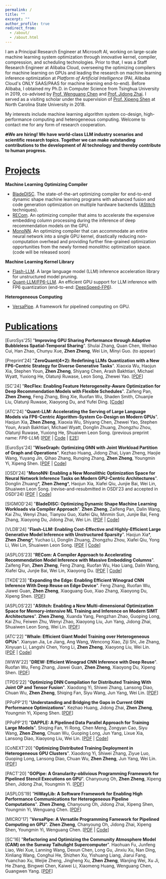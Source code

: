 ```yaml
---
permalink: /
title: ""
excerpt: ""
author_profile: true
redirect_from: 
  - /about/
  - /about.html
---
```



I am a Principal Research Engineer at Microsoft AI, working on large-scale machine learning system optimization through innovative kernel, compiler, compression, and scheduling technologies.
Prior to that, I was a Staff Research Engineer at Alibaba Cloud, overseeing the optimizing compilers for machine learning on GPUs and leading the research on machine learning inference optimization at *Platform of Artificial Intelligence* (PAI, Alibaba Cloud's ONLY SAAS/PAAS for machine learning end-to-end).
Before Alibaba, I obtained my Ph.D. in Computer Science from Tsinghua University in 2019, co-advised by [Prof. Wenguang Chen](https://pacman.cs.tsinghua.edu.cn/~cwg/) and [Prof. Jidong Zhai](https://pacman.cs.tsinghua.edu.cn/~zjd/).
I served as a visiting scholar under the supervision of [Prof. Xipeng Shen](https://research.csc.ncsu.edu/picture/xshen5/index.htm) at North Carolina State University in 2018.

My interests include machine learning algorithm system co-design, high-performance computing and heterogeneous computing.
Welcome to contact me for any form of research cooperation.

**🔥We are hiring! We have world-class LLM industry scenarios and scientific research topics. Together we can make outstanding contributions to the development of AI technology and thereby contribute to human progress.**


[Projects](#projects)
======

**Machine Learning Optimizing Compiler**
- [BladeDISC](https://github.com/alibaba/BladeDISC). The state-of-the-art optimizing compiler for end-to-end dynamic shape machine learning programs with advanced fusion and code generation optimization on multiple hardware backends ([AStitch](https://dl.acm.org/doi/10.1145/3503222.3507723) techniques).
- [RECom](https://github.com/AlibabaResearch/recom). An optimizing compiler that aims to accelerate the expensive embedding column processing during the inference of deep recommendation models on the GPU.
- [MonoNN](https://github.com/AlibabaResearch/mononn). An optimizing compiler that can accommodate an entire neural network into a single GPU kernel, drastically reducing non-computation overhead and providing further fine-grained optimization opportunities from the newly formed monolithic optimization space.
(code will be released soon)

**Machine Learning Kernel Library**
- [Flash-LLM](https://github.com/AlibabaResearch/flash-llm). A large language model (LLM) inference acceleration library for unstructured model pruning.
- [Quant-LLM/FP6-LLM](https://github.com/usyd-fsalab/fp6_llm). An efficient GPU support for LLM inference with FP6 quantization (end-to-end: [DeepSpeed-FP6](https://github.com/microsoft/DeepSpeed/tree/master/blogs/deepspeed-fp6/03-05-2024)).

**Heterogeneous Computing**
- [VersaPipe](https://github.com/JamesTheZ/VersaPipe). A framework for pipelined computing on GPU.


[Publications](#publications)
======

\[EuroSys'25\]
"**Improving GPU Sharing Performance through Adaptive Bubbleless Spatial-Temporal Sharing**".
Shulai Zhang, Quan Chen, Weihao Cui, Han Zhao, Chunyu Xue, **Zhen Zheng**, Wei Lin, 
Minyi Guo.
(to appear)

\[Preprint'24\]
"**ZeroQuant(4+2): Redefining LLMs Quantization with a New FP6-Centric Strategy for Diverse Generative Tasks**".
Xiaoxia Wu, Haojun Xia, Stephen Youn, **Zhen Zheng**, Shiyang Chen, Arash Bakhtiari, Michael Wyatt, Yuxiong He, Olatunji Ruwase, Leon Song, Zhewei Yao.
\[[PDF](https://arxiv.org/pdf/2312.08583.pdf)\]

\[SC'24\]
"**RecFlex: Enabling Feature Heterogeneity-Aware Optimization for Deep Recommendation Models with Flexible Schedules**".
Zaifeng Pan, **Zhen Zheng**, Feng Zhang, Bing Xie, Ruofan Wu, Shaden Smith, Chuanjie Liu, Olatunji Ruwase, Xiaoyong Du, and Yufei Ding.
\[[Code](https://github.com/PanZaifeng/RecFlex)\]

\[ATC'24\]
"**Quant-LLM: Accelerating the Serving of Large Language Models via FP6-Centric Algorithm-System Co-Design on Modern GPUs**".
Haojun Xia, **Zhen Zheng**, Xiaoxia Wu, Shiyang Chen, Zhewei Yao, Stephen Youn, Arash Bakhtiari, Michael Wyatt, Donglin Zhuang, Zhongzhu Zhou, Olatunji Ruwase, Yuxiong He, Shuaiwen Leon Song.
(previous preprint name: _FP6-LLM_)
\[[PDF](/files/quantllm-atc24.pdf) | [Code](https://github.com/usyd-fsalab/fp6_llm) | [E2E](https://github.com/microsoft/DeepSpeed/pull/5234)\]

\[EuroSys'24\]
"**WiseGraph: Optimizing GNN with Joint Workload Partition of Graph and Operations**".
Kezhao Huang, Jidong Zhai, Liyan Zheng, Haojie Wang, Yuyang Jin, Qihao Zhang, Runqing Zhang, **Zhen Zheng**, Youngmin Yi, Xipeng Shen.
\[[PDF](/files/wisegraph-eurosys24.pdf) | [Code](https://github.com/xxcclong/CxGNN-Compute)\]

\[OSDI'24\]
"**MonoNN: Enabling a New Monolithic Optimization Space for Neural Network Inference Tasks on Modern GPU-Centric Architectures**".
Donglin Zhuang*, **Zhen Zheng**\*, Haojun Xia, Xiafei Qiu, Junjie Bai, Wei Lin, Shuaiwen Leon Song.
(revise-and-resubmitted in OSDI'23 and accepted in OSDI'24)
\[[PDF](/files/mononn-osdi24.pdf) | [Code](https://github.com/AlibabaResearch/mononn)\]

\[SIGMOD'24\]
"**BladeDISC: Optimizing Dynamic Shape Machine Learning Workloads via Compiler Approach**".
**Zhen Zheng**, Zaifeng Pan, Dalin Wang, Kai Zhu, Wenyi Zhao, Tianyou Guo, Xiafei Qiu, Minmin Sun, Junjie Bai, Feng Zhang, Xiaoyong Du, Jidong Zhai, Wei Lin.
\[[PDF](/files/bladedisc-sigmod24.pdf) | [Code](https://github.com/alibaba/BladeDISC)\]

\[VLDB'24\]
"**Flash-LLM: Enabling Cost-Effective and Highly-Efficient Large Generative Model Inference with Unstructured Sparsity**".
Haojun Xia\*, **Zhen Zheng**\*, Yuchao Li, Donglin Zhuang, Zhongzhu Zhou, Xiafei Qiu, Yong Li, Wei Lin, Shuaiwen Leon Song.
\[[PDF](/files/flashllm-vldb24.pdf) | [Code](https://github.com/AlibabaResearch/flash-llm)\]

\[ASPLOS'23\]
"**RECom: A Compiler Approach to Accelerating Recommendation Model Inference with Massive Embedding Columns**".
Zaifeng Pan, **Zhen Zheng**, Feng Zhang, Ruofan Wu, Hao Liang, Dalin Wang, Xiafei Qiu, Junjie Bai, Wei Lin, Xiaoyong Du.
\[[PDF](/files/recom-asplos23.pdf) | [Code](https://github.com/AlibabaResearch/recom)\]

\[TKDE'23\]
"**Expanding the Edge: Enabling Efficient Winograd CNN Inference With Deep Reuse on Edge Device**".
Feng Zhang, Ruofan Wu, Jiawei Guan, **Zhen Zheng**, Xiaoguang Guo, Xiao Zhang, Xiaoyong Du, Xipeng Shen.
\[[PDF](/files/zhang-tkde23.pdf)\]

\[ASPLOS'22\]
"**AStitch: Enabling a New Multi-dimensional Optimization Space for Memory-intensive ML Training and Inference on Modern SIMT Architectures**".
**Zhen Zheng**, Xuanda Yang, Pengzhan Zhao, Guoping Long, Kai Zhu, Feiwen Zhu, Wenyi Zhao, Xiaoyong Liu, Jun Yang, Jidong Zhai, Shuaiwen Leon Song, Wei Lin.
\[[PDF](/files/astitch-asplos22.pdf)\]

\[ATC'22\]
"**Whale: Efficient Giant Model Training over Heterogeneous GPUs**".
Xianyan Jia, Le Jiang, Ang Wang, Wencong Xiao, Ziji Shi, Jie Zhang, Xinyuan Li, Langshi Chen, Yong Li, **Zhen Zheng**, Xiaoyong Liu, Wei Lin.
\[[PDF](/files/whale-atc22.pdf) | [Code](https://github.com/alibaba/EasyParallelLibrary)\]

\[WWW'22\]
"**DREW: Efficient Winograd CNN Inference with Deep Reuse**".
Ruofan Wu, Feng Zhang, Jiawei Guan, **Zhen Zheng**, Xiaoyong Du, Xipeng Shen.
\[[PDF](/files/drew-www22.pdf)\]

\[TPDS'22\]
"**Optimizing DNN Compilation for Distributed Training With Joint OP and Tensor Fusion**".
Xiaodong Yi, Shiwei Zhang, Lansong Diao, Chuan Wu, **Zhen Zheng**, Shiqing Fan, Siyu Wang, Jun Yang, Wei Lin.
\[[PDF](/files/disco-tpds22.pdf)\]

\[PPoPP'21\]
"**Understanding and Bridging the Gaps in Current GNN Performance Optimizations**".
Kezhao Huang, Jidong Zhai, **Zhen Zheng**, Youngmin Yi, Xipeng Shen.
\[[PDF](/files/huang-ppopp21.pdf)\]

\[PPoPP'21\]
"**DAPPLE: A Pipelined Data Parallel Approach for Training Large Models**".
Shiqing Fan, Yi Rong, Chen Meng, Zongyan Cao, Siyu Wang, **Zhen Zheng**, Chuan Wu, Guoping Long, Jun Yang, Lixue Xia, Lansong Diao, Xiaoyong Liu, Wei Lin.
\[[PDF](/files/dapple-ppopp21.pdf) | [Code](https://github.com/AlibabaPAI/DAPPLE)\]

\[CoNEXT'20\]
"**Optimizing Distributed Training Deployment in Heterogeneous GPU Clusters**".
Xiaodong Yi, Shiwei Zhang, Ziyue Luo, Guoping Long, Lansong Diao, Chuan Wu, **Zhen Zheng**, Jun Yang, Wei Lin.
\[[PDF](/files/heterog-conext20.pdf)\]

\[PACT'20\]
"**GOPipe: A Granularity-oblivious Programming Framework for Pipelined Stencil Executions on GPU**".
Chanyoung Oh, **Zhen Zheng**, Xipeng Shen, Jidong Zhai, Youngmin Yi.
\[[PDF](/files/gopipe-pact20.pdf)\]

\[ASPLOS'19\]
"**HiWayLib: A Software Framework for Enabling High Performance Communications for Heterogeneous Pipeline Computations**".
**Zhen Zheng**, Chanyoung Oh, Jidong Zhai, Xipeng Shen, Youngmin Yi, Wenguang Chen.
\[[PDF](/files/hiwaylib-asplos19.pdf)\]

\[MICRO'17\]
"**VersaPipe: A Versatile Programming Famework for Pipelined Computing on GPU**".
**Zhen Zheng**, Chanyoung Oh, Jidong Zhai, Xipeng Shen, Youngmin Yi, Wenguang Chen.
\[[PDF](/files/versapipe-micro17.pdf) | [Code](https://github.com/JamesTheZ/VersaPipe)\]

\[SC'16\]
"**Refactoring and Optimizing the Community Atmosphere Model (CAM) on the Sunway Taihulight Supercomputer**".
Haohuan Fu, Junfeng Liao, Wei Xue, Lanning Wang, Dexun Chen, Long Gu, Jinxiu Xu, Nan Ding, Xinliang Wang, Conghui He, Shizhen Xu, Yishuang Liang, Jiarui Fang, Yuanchao Xu, Weijie Zheng, Jingheng Xu, **Zhen Zheng**, Wanjing Wei, Xu Ji, He Zhang, Bingwei Chen, Kaiwei Li, Xiaomeng Huang, Wenguang Chen, Guangwen Yang.
\[[PDF](/files/fu-sc16.pdf)\]
